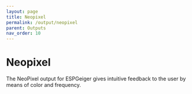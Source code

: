 ```yaml
---
layout: page
title: Neopixel
permalink: /output/neopixel
parent: Outputs
nav_order: 10
---
```


# Neopixel

The NeoPixel output for ESPGeiger gives intuitive feedback to the user by means of color and frequency.